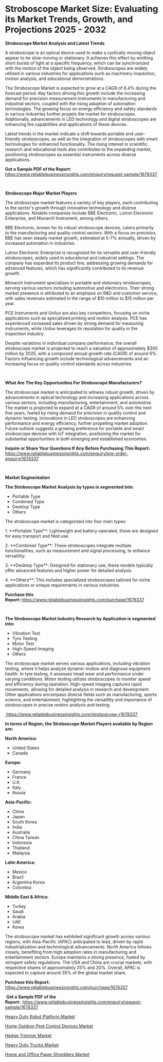 <p><h1>Stroboscope Market Size: Evaluating its Market Trends, Growth, and Projections 2025 - 2032</h1></p><p><strong>Stroboscope Market Analysis and Latest Trends</strong></p>
<p><p>A stroboscope is an optical device used to make a cyclically moving object appear to be slow-moving or stationary. It achieves this effect by emitting short bursts of light at a specific frequency, which can be synchronized with the motion of the object being observed. Stroboscopes are widely utilized in various industries for applications such as machinery inspection, motion analysis, and educational demonstrations.</p><p>The Stroboscope Market is expected to grow at a CAGR of 8.4% during the forecast period. Key factors driving this growth include the increasing demand for precision measurement instruments in manufacturing and industrial sectors, coupled with the rising adoption of automation technologies. The growing focus on energy efficiency and safety standards in various industries further propels the market for stroboscopes. Additionally, advancements in LED technology and digital stroboscopes are enhancing the capabilities and applications of these devices.</p><p>Latest trends in the market indicate a shift towards portable and user-friendly stroboscopes, as well as the integration of stroboscopes with smart technologies for enhanced functionality. The rising interest in scientific research and educational tools also contributes to the expanding market, positioning stroboscopes as essential instruments across diverse applications.</p></p>
<p><strong>Get a Sample PDF of the Report:&nbsp;</strong> <a href="https://www.reliablebusinessinsights.com/enquiry/request-sample/1678337?utm_campaign=1138&utm_medium=2&utm_source=Github&utm_content=ia&utm_term=20022025&utm_id=stroboscope">https://www.reliablebusinessinsights.com/enquiry/request-sample/1678337</a></p>
<p>&nbsp;</p>
<p><strong>Stroboscope Major Market Players</strong></p>
<p><p>The stroboscope market features a variety of key players, each contributing to the sector's growth through innovative technology and diverse applications. Notable companies include BBE Electronic, Lutron Electronic Enterprise, and Monarch Instrument, among others.</p><p>BBE Electronic, known for its robust stroboscope devices, caters primarily to the manufacturing and quality control sectors. With a focus on precision, BBE has seen steady market growth, estimated at 5-7% annually, driven by increased automation in industries.</p><p>Lutron Electronic Enterprise is recognized for its versatile and user-friendly stroboscopes, widely used in educational and industrial settings. The company has expanded its product line, addressing growing demands for advanced features, which has significantly contributed to its revenue growth.</p><p>Monarch Instrument specializes in portable and stationary stroboscopes, serving various sectors including automotive and electronics. Their strong market presence is attributed to an emphasis on R&D and customer service, with sales revenues estimated in the range of $10 million to $15 million per year.</p><p>PCE Instruments and Unilux are also key competitors, focusing on niche applications such as specialized printing and motion analysis. PCE has experienced increased sales driven by strong demand for measuring instruments, while Unilux leverages its reputation for quality in the inspection industry.</p><p>Despite variations in individual company performance, the overall stroboscope market is projected to reach a valuation of approximately $300 million by 2025, with a compound annual growth rate (CAGR) of around 6%. Factors influencing growth include technological advancements and an increasing focus on quality control standards across industries.</p></p>
<p>&nbsp;</p>
<p><strong>What Are The Key Opportunities For Stroboscope Manufacturers?</strong></p>
<p><p>The stroboscope market is anticipated to witness robust growth, driven by advancements in optical technology and increasing applications across various sectors, including manufacturing, entertainment, and automotive. The market is projected to expand at a CAGR of around 5% over the next five years, fueled by rising demand for precision in quality control and dynamic testing. Innovations in LED stroboscopes are enhancing performance and energy efficiency, further propelling market adoption. Future outlook suggests a growing preference for portable and smart stroboscope devices with IoT integration, positioning the market for substantial opportunities in both emerging and established economies.</p></p>
<p><strong>Inquire or Share Your Questions If Any Before Purchasing This Report:</strong> <a href="https://www.reliablebusinessinsights.com/enquiry/pre-order-enquiry/1678337?utm_campaign=1138&utm_medium=2&utm_source=Github&utm_content=ia&utm_term=20022025&utm_id=stroboscope">https://www.reliablebusinessinsights.com/enquiry/pre-order-enquiry/1678337</a></p>
<p>&nbsp;</p>
<p><strong>Market Segmentation</strong></p>
<p><strong>The Stroboscope Market Analysis by types is segmented into:</strong></p>
<p><ul><li>Portable Type</li><li>Combined Type</li><li>Desktop Type</li><li>Others</li></ul></p>
<p><p>The stroboscope market is categorized into four main types: </p><p>1. **Portable Type**: Lightweight and battery-operated, these are designed for easy transport and field use.</p><p>   </p><p>2. **Combined Type**: These stroboscopes integrate multiple functionalities, such as measurement and signal processing, to enhance versatility.</p><p>3. **Desktop Type**: Designed for stationary use, these models typically offer advanced features and higher power for detailed analysis.</p><p>4. **Others**: This includes specialized stroboscopes tailored for niche applications or unique requirements in various industries.</p></p>
<p><strong>Purchase this Report:&nbsp;</strong><a href="https://www.reliablebusinessinsights.com/purchase/1678337?utm_campaign=1138&utm_medium=2&utm_source=Github&utm_content=ia&utm_term=20022025&utm_id=stroboscope">https://www.reliablebusinessinsights.com/purchase/1678337</a></p>
<p>&nbsp;</p>
<p><strong>The Stroboscope Market Industry Research by Application is segmented into:</strong></p>
<p><ul><li>Vibration Test</li><li>Tyre Testing</li><li>Motor Test</li><li>High-Speed Imaging</li><li>Others</li></ul></p>
<p><p>The stroboscope market serves various applications, including vibration testing, where it helps analyze dynamic motion and diagnose equipment health. In tyre testing, it assesses tread wear and performance under varying conditions. Motor testing utilizes stroboscopes to monitor speed and efficiency during operation. High-speed imaging captures rapid movements, allowing for detailed analysis in research and development. Other applications encompass diverse fields such as manufacturing, sports science, and entertainment, highlighting the versatility and importance of stroboscopes in precise motion analysis and testing.</p></p>
<p><a href="https://www.reliablebusinessinsights.com/stroboscope-r1678337?utm_campaign=1138&utm_medium=2&utm_source=Github&utm_content=ia&utm_term=20022025&utm_id=stroboscope">&nbsp;https://www.reliablebusinessinsights.com/stroboscope-r1678337</a></p>
<p><strong>In terms of Region, the Stroboscope Market Players available by Region are:</strong></p>
<p>
    <p> <strong> North America: </strong>
        <ul>
            <li>United States</li>
            <li>Canada</li>
        </ul>
        </p> 
    <p> <strong> Europe: </strong>
        <ul>
            <li>Germany</li>
            <li>France</li>
            <li>U.K.</li>
            <li>Italy</li>
            <li>Russia</li>
        </ul>
        </p> 
    <p> <strong> Asia-Pacific: </strong>
        <ul>
            <li>China</li>
            <li>Japan</li>
            <li>South Korea</li>
            <li>India</li>
            <li>Australia</li>
            <li>China Taiwan</li>
            <li>Indonesia</li>
            <li>Thailand</li>
            <li>Malaysia</li>
        </ul>
        </p> 
    <p> <strong> Latin America: </strong>
        <ul>
            <li>Mexico</li>
            <li>Brazil</li>
            <li>Argentina Korea</li>
            <li>Colombia</li>
        </ul>
        </p> 
    <p> <strong> Middle East & Africa: </strong>
        <ul>
            <li>Turkey</li>
            <li>Saudi</li>
            <li>Arabia</li>
            <li>UAE</li>
            <li>Korea</li>
        </ul>
    </p>
    </p>
<p><p>The stroboscope market has exhibited significant growth across various regions, with Asia-Pacific (APAC) anticipated to lead, driven by rapid industrialization and technological advancements. North America follows closely, benefiting from high adoption rates in manufacturing and entertainment sectors. Europe maintains a strong presence, fueled by stringent safety regulations. The USA and China are crucial markets, with respective shares of approximately 25% and 20%. Overall, APAC is expected to capture around 35% of the global market share.</p></p>
<p><strong>Purchase this Report: </strong><a href="https://www.reliablebusinessinsights.com/purchase/1678337?utm_campaign=1138&utm_medium=2&utm_source=Github&utm_content=ia&utm_term=20022025&utm_id=stroboscope">https://www.reliablebusinessinsights.com/purchase/1678337</a></p>
<p>&nbsp;<strong>Get a Sample PDF of the Report:&nbsp;&nbsp;</strong><a href="https://www.reliablebusinessinsights.com/enquiry/request-sample/1678337?utm_campaign=1138&utm_medium=2&utm_source=Github&utm_content=ia&utm_term=20022025&utm_id=stroboscope">https://www.reliablebusinessinsights.com/enquiry/request-sample/1678337</a></p>
<p><strong></strong></p>
<p><p><a href="https://github.com/leehihkl/Market-Research-Report-List-1/blob/main/heavy-duty-robot-platform-market.md?utm_campaign=1138&utm_medium=2&utm_source=Github&utm_content=ia&utm_term=20022025&utm_id=stroboscope">Heavy Duty Robot Platform Market</a></p><p><a href="https://github.com/osamhcombre/Market-Research-Report-List-1/blob/main/home-outdoor-pest-control-devices-market.md?utm_campaign=1138&utm_medium=2&utm_source=Github&utm_content=ia&utm_term=20022025&utm_id=stroboscope">Home Outdoor Pest Control Devices Market</a></p><p><a href="https://github.com/guleealhani/Market-Research-Report-List-1/blob/main/hedge-trimmer-market.md?utm_campaign=1138&utm_medium=2&utm_source=Github&utm_content=ia&utm_term=20022025&utm_id=stroboscope">Hedge Trimmer Market</a></p><p><a href="https://github.com/palejsaafuu/Market-Research-Report-List-1/blob/main/heavy-duty-trucks-market.md?utm_campaign=1138&utm_medium=2&utm_source=Github&utm_content=ia&utm_term=20022025&utm_id=stroboscope">Heavy Duty Trucks Market</a></p><p><a href="https://github.com/khanyearimse/Market-Research-Report-List-1/blob/main/home-and-office-paper-shredders-market.md?utm_campaign=1138&utm_medium=2&utm_source=Github&utm_content=ia&utm_term=20022025&utm_id=stroboscope">Home and Office Paper Shredders Market</a></p></p>